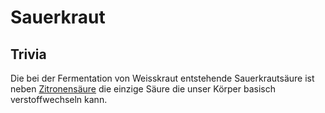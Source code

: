 # Sauerkraut

## Trivia
Die bei der Fermentation von Weisskraut entstehende Sauerkrautsäure ist neben [Zitronensäure](Zitrone.md) die einzige Säure die unser Körper basisch verstoffwechseln kann.